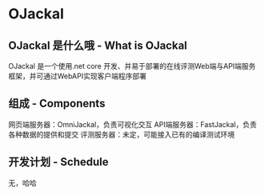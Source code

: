# OJackal
## OJackal 是什么哦 - What is OJackal
OJackal 是一个使用.net core 开发、并易于部署的在线评测Web端与API端服务框架，并可通过WebAPI实现客户端程序部署
## 组成 - Components
网页端服务器：OmniJackal，负责可视化交互
API端服务器：FastJackal，负责各种数据的提供和提交
评测服务器：未定，可能接入已有的编译测试环境
## 开发计划 - Schedule
无，哈哈

